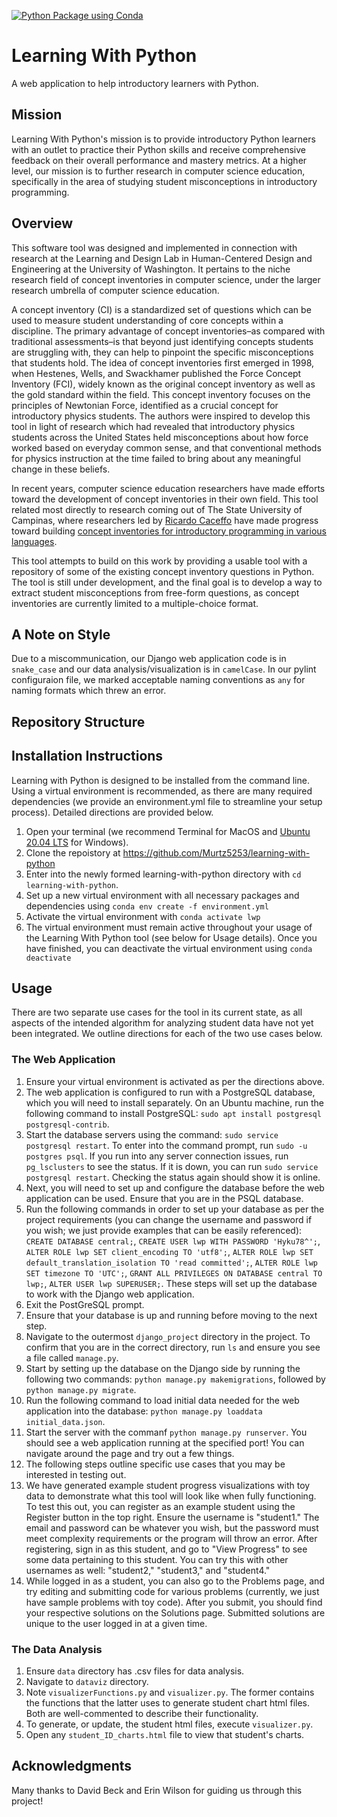[![Python Package using Conda](https://github.com/Murtz5253/learning-with-python/actions/workflows/python-package-conda.yml/badge.svg)](https://github.com/Murtz5253/learning-with-python/actions/workflows/python-package-conda.yml)

# Learning With Python
A web application to help introductory learners with Python.

## Mission
Learning With Python's mission is to provide introductory Python learners with an outlet to practice their Python skills and receive comprehensive feedback on their overall performance and mastery metrics. At a higher level, our mission is to further research in computer science education, specifically in the area of studying student misconceptions in introductory programming.

## Overview
This software tool was designed and implemented in connection with research at the Learning and Design Lab in Human-Centered Design and Engineering at the University of Washington. It pertains to the niche research field of concept inventories in computer science, under the larger research umbrella of computer science education.

A concept inventory (CI) is a standardized set of questions which can be used to measure student understanding of core concepts within a discipline. The primary advantage of concept inventories–as compared with traditional assessments–is that beyond just identifying concepts students are struggling with, they can help to pinpoint the specific misconceptions that students hold. The idea of concept inventories first emerged in 1998, when Hestenes, Wells, and Swackhamer published the Force Concept Inventory (FCI), widely known as the original concept inventory as well as the gold standard within the field. This concept inventory focuses on the principles of Newtonian Force, identified as a crucial concept for introductory physics students. The authors were inspired to develop this tool in light of research which had revealed that introductory physics students across the United States held misconceptions about how force worked based on everyday common sense, and that conventional methods for physics instruction at the time failed to bring about any meaningful change in these beliefs.

In recent years, computer science education researchers have made efforts toward the development of concept inventories in their own field. This tool related most directly to research coming out of The State University of Campinas, where researchers led by [Ricardo Caceffo](https://www.ricardocaceffo.com/) have made progress toward building [concept inventories for introductory programming in various languages](https://www.ricardocaceffo.com/concept-inventory).

This tool attempts to build on this work by providing a usable tool with a repository of some of the existing concept inventory questions in Python. The tool is still under development, and the final goal is to develop a way to extract student misconceptions from free-form questions, as concept inventories are currently limited to a multiple-choice format.

## A Note on Style
Due to a miscommunication, our Django web application code is in `snake_case` and our data analysis/visualization is in `camelCase`. In our pylint configuraion file, we marked acceptable naming conventions as `any` for naming formats which threw an error.

## Repository Structure

## Installation Instructions
Learning with Python is designed to be installed from the command line. Using a virtual environment is recommended, as there are many required dependencies (we provide an environment.yml file to streamline your setup process). Detailed directions are provided below.

1. Open your terminal (we recommend Terminal for MacOS and [Ubuntu 20.04 LTS](https://www.microsoft.com/en-us/p/ubuntu-2004-lts/9n6svws3rx71?activetab=pivot:overviewtab) for Windows).
2. Clone the repoistory at https://github.com/Murtz5253/learning-with-python
3. Enter into the newly formed learning-with-python directory with `cd learning-with-python`.
4. Set up a new virtual environment with all necessary packages and dependencies using `conda env create -f environment.yml`
5. Activate the virtual environment with `conda activate lwp`
6. The virtual environment must remain active throughout your usage of the Learning With Python tool (see below for Usage details). Once you have finished, you can deactivate the virtual environment using `conda deactivate`

## Usage
There are two separate use cases for the tool in its current state, as all aspects of the intended algorithm for analyzing student data have not yet been integrated. We outline directions for each of the two use cases below.

### The Web Application
1. Ensure your virtual environment is activated as per the directions above.
2. The web application is configured to run with a PostgreSQL database, which you will need to install separately. On an Ubuntu machine, run the following command to install PostgreSQL: `sudo apt install postgresql postgresql-contrib`.
3. Start the database servers using the command: `sudo service postgresql restart`. To enter into the command prompt, run `sudo -u postgres psql`. If you run into any server connection issues, run `pg_lsclusters` to see the status. If it is down, you can run `sudo service postgresql restart`. Checking the status again should show it is online.
4. Next, you will need to set up and configure the database before the web application can be used. Ensure that you are in the PSQL database.
5. Run the following commands in order to set up your database as per the project requirements (you can change the username and password if you wish; we just provide examples that can be easily referenced): `CREATE DATABASE central;`, `CREATE USER lwp WITH PASSWORD 'Hyku78^';`, `ALTER ROLE lwp SET client_encoding TO 'utf8';`, `ALTER ROLE lwp SET default_translation_isolation TO 'read committed';`, `ALTER ROLE lwp SET timezone TO 'UTC';`, `GRANT ALL PRIVILEGES ON DATABASE central TO lwp;`, `ALTER USER lwp SUPERUSER;`. These steps will set up the database to work with the Django web application.
6. Exit the PostGreSQL prompt.
7. Ensure that your database is up and running before moving to the next step.
8. Navigate to the outermost `django_project` directory in the project. To confirm that you are in the correct directory, run `ls` and ensure you see a file called `manage.py`.
9. Start by setting up the database on the Django side by running the following two commands: `python manage.py makemigrations`, followed by `python manage.py migrate`.
10. Run the following command to load initial data needed for the web application into the database: `python manage.py loaddata initial_data.json`.
11. Start the server with the commanf `python manage.py runserver`. You should see a web application running at the specified port! You can navigate around the page and try out a few things.
12. The following steps outline specific use cases that you may be interested in testing out.
13. We have generated example student progress visualizations with toy data to demonstrate what this tool will look like when fully functioning. To test this out, you can register as an example student using the Register button in the top right. Ensure the username is "student1." The email and password can be whatever you wish, but the password must meet complexity requirements or the program will throw an error. After registering, sign in as this student, and go to "View Progress" to see some data pertaining to this student. You can try this with other usernames as well: "student2," "student3," and "student4."
14. While logged in as a student, you can also go to the Problems page, and try editing and submitting code for various problems (currently, we just have sample problems with toy code). After you submit, you should find your respective solutions on the Solutions page. Submitted solutions are unique to the user logged in at a given time.
### The Data Analysis
1. Ensure `data` directory has .csv files for data analysis.
2. Navigate to `dataviz` directory.
3. Note `visualizerFunctions.py` and `visualizer.py`. The former contains the functions that the latter uses to generate student chart html files. Both are well-commented to describe their functionality.
4. To generate, or update, the student html files, execute `visualizer.py`.
5. Open any `student_ID_charts.html` file to view that student's charts.

## Acknowledgments

Many thanks to David Beck and Erin Wilson for guiding us through this project!

